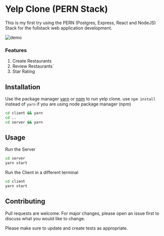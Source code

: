 # Yelp Clone (PERN Stack)

This is my first try using the PERN (Postgres, Express, React and NodeJS) Stack for the fullstack web application development.

![demo](demo.gif)

### Features

1. Create Restaurants
2. Review Restaurants`
3. Star Rating

## Installation

Use the package manager [yarn](https://yarnpkg.com/) or [npm](https://www.npmjs.com/package/npm) to run yelp clone. use `npm install` instead of `yarn` if you are using node package manager (npm)

```bash
cd client && yarn
cd ..
cd server && yarn
```

## Usage

Run the Server

```bash
cd server
yarn start
```

Run the Client in a different terminal

```bash
cd client
yarn start
```

## Contributing

Pull requests are welcome. For major changes, please open an issue first to discuss what you would like to change.

Please make sure to update and create tests as appropriate.

